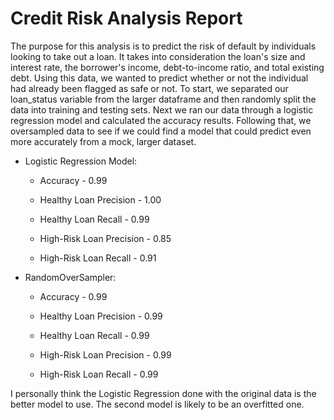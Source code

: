 # Credit Risk Analysis Report

The purpose for this analysis is to predict the risk of default by individuals looking to take out a loan. It takes into consideration the loan's size and interest rate, the borrower's income, debt-to-income ratio, and total existing debt. Using this data, we wanted to predict whether or not the individual had already been flagged as safe or not.
To start, we separated our loan_status variable from the larger dataframe and then randomly split the data into training and testing sets. Next we ran our data through a logistic regression model and calculated the accuracy results. Following that, we oversampled data to see if we could find a model that could predict even more accurately from a mock, larger dataset.

* Logistic Regression Model:
  * Accuracy - 0.99
    
  * Healthy Loan Precision - 1.00
  * Healthy Loan Recall - 0.99
  
  * High-Risk Loan Precision - 0.85
  * High-Risk Loan Recall - 0.91


* RandomOverSampler:
  * Accuracy - 0.99
    
  * Healthy Loan Precision - 0.99
  * Healthy Loan Recall - 0.99
  
  * High-Risk Loan Precision - 0.99
  * High-Risk Loan Recall - 0.99
    

 I personally think the Logistic Regression done with the original data is the better model to use. The second model is likely to be an overfitted one. 
